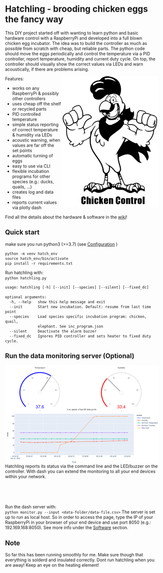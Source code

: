 # Hatchling - brooding chicken eggs the fancy way

This DIY project started off with wanting to learn python and basic hardware control with a RaspberryPi and developed into a full blown chicken egg incubator. The idea was to build the controller as much as possible from scratch with cheap, but reliable parts. The python code should move the eggs periodically and control the temperature via a PID controller, report temperature, humidity and current duty cycle. On top, the controller should visually show the correct values via LEDs and warn acoustically, if there are problems arising. 

<img align="right" src="https://github.com/mstemmer/hatchling/blob/main/docs/chicken_control.png" width = 320 hight = 240>

Features:
* works on any RaspberryPi & possibly other controllers
* uses cheap off the shelf or recycled parts
* PID controlled temperature
* simple status reporting of correct temperature & humidity via LEDs
* acoustic warning, when values are far off the set points
* automatic turning of eggs
* easy to use via CLI
* flexible incubation programs for other species (e.g.: ducks, quails, ...)
* creates log and data files
* reports current values via plotly dash

Find all the details about the hardware & software in the [wiki](https://github.com/mstemmer/hatchling/wiki)!

## Quick start
make sure you run python3 (>=3.7) (see [Configuration](./Configuration) )

```
python -m venv hatch_env
source hatch_env/bin/activate
pip install -r requirements.txt
```

Run hatchling with:  
`python hatchling.py`
```
usage: hatchling [-h] [--init] [--species] [--silent] [--fixed_dc]

optional arguments:
  -h, --help   show this help message and exit
  --init       Start new incubation. Default: resume from last time point
  --species    Load species specific incubation program: chicken, quail,
               elephant. See inc_program.json
  --silent     Deactivate the alarm buzzer
  --fixed_dc   Ignores PID controller and sets heater to fixed duty cycle.
```
## Run the data monitoring server (Optional)
<img align="right" src="https://github.com/mstemmer/hatchling/blob/main/docs/images/dash_4.png" width = 640 hight = 480>
Hatchling reports its status via the command line and the LED/buzzer on the controller. With dash you can extend the monitoring to all your end devices within your network.
 
<br/><br/><br/><br/>
Run the dash server with:  
`python monitor.py --input <data-folder/data-file.csv>`
The server is set up to run as local host. So in order to access the page, type the IP of your RaspberryPi in your browser of your end device and use port 8050 (e.g.: 192.169.168:8050). See more info under the [Software](./Software) section.

## Note 
So far this has been running smoothly for me. Make sure though that everything is solderd and insulated correctly. Dont run hatchling when you are away! Keep an eye on the heating element!
